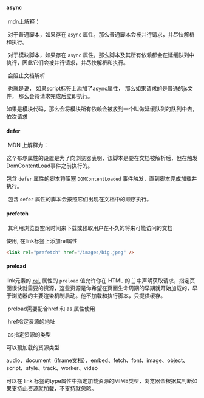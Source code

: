 #### async

​	mdn上解释：

​		对于普通脚本，如果存在 `async` 属性，那么普通脚本会被并行请求，并尽快解析和执行。

​		对于模块脚本，如果存在 `async` 属性，那么脚本及其所有依赖都会在延缓队列中执行，因此它们会被并行请求，并尽快解析和执行。

​		会阻止文档解析

​	也就是说， 如果script标签上添加了async属性， 那么如果请求的是普通的js文件， 那么会待请求完成后立即执行。

​	如果是模块代码，那么会将模块所有依赖会被放到一个叫做延缓队列的队列中去，依次请求

#### defer

​	MDN 上解释为：

​	这个布尔属性的设置是为了向浏览器表明，该脚本是要在文档被解析后，但在触发DomContentLoad事件之前执行的。

包含 `defer` 属性的脚本将阻塞 `DOMContentLoaded` 事件触发，直到脚本完成加载并执行。

​	包含 `defer` 属性的脚本会按照它们出现在文档中的顺序执行。

#### prefetch

​	其利用浏览器空闲时间来下载或预取用户在不久的将来可能访问的文档

使用, 在link标签上添加rel属性

```html
<link rel="prefetch" href="/images/big.jpeg" />
```

#### preload

link元素的 [`rel`](https://developer.mozilla.org/zh-CN/docs/Web/HTML/Element/link#rel) 属性的 `preload` 值允许你在 HTML 的 [``](https://developer.mozilla.org/zh-CN/docs/Web/HTML/Element/head) 中声明获取请求，指定页面很快就需要的资源，这些资源是你希望在页面生命周期的早期就开始加载的，早于浏览器的主要渲染机制启动。他不加载和执行脚本，只提供缓存。

​	preload需要配合href 和 as 属性使用

​	href指定资源的地址

​	as指定资源的类型

可以预加载的资源类型

​	audio、document（iframe文档）、embed、fetch、font、image、object、script、style、track、worker、video

可以在 link 标签的type属性中指定加载资源的MIME类型，浏览器会根据其判断如果支持此资源就加载，不支持就忽略。

































